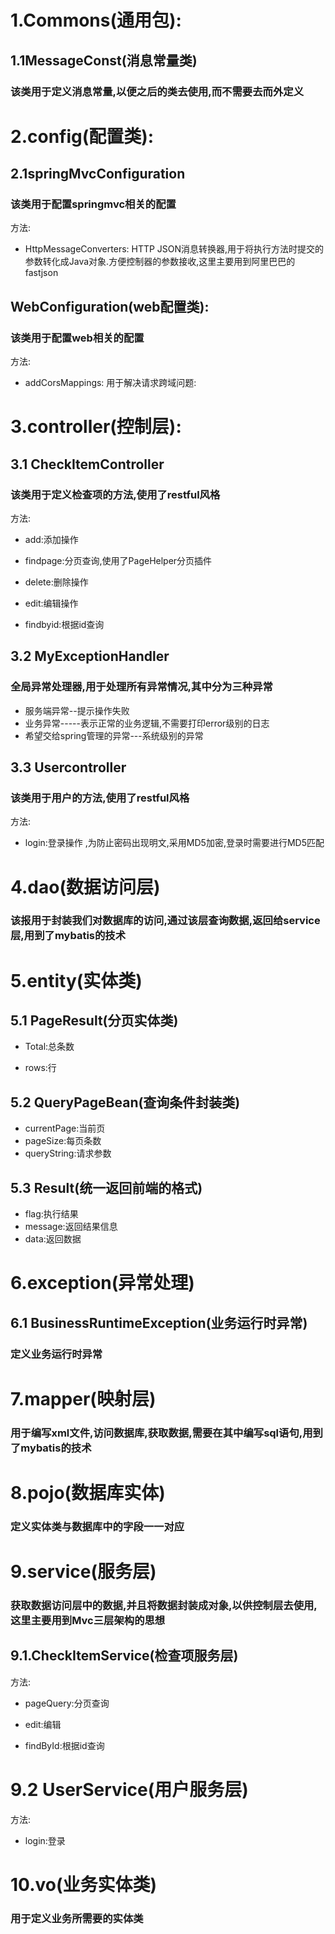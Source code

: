 # 1.Commons(通用包):

## 1.1MessageConst(消息常量类)

### 该类用于定义消息常量,以便之后的类去使用,而不需要去而外定义



# 2.config(配置类):



## 2.1springMvcConfiguration

### 该类用于配置springmvc相关的配置

方法:

- HttpMessageConverters:          HTTP JSON消息转换器,用于将执行方法时提交的参数转化成Java对象.方便控制器的参数接收,这里主要用到阿里巴巴的fastjson

  

## WebConfiguration(web配置类):

### 该类用于配置web相关的配置

方法:

- addCorsMappings:          用于解决请求跨域问题:





# 3.controller(控制层):



## 3.1 CheckItemController

### 该类用于定义检查项的方法,使用了restful风格

方法:

- add:添加操作

- findpage:分页查询,使用了PageHelper分页插件

- delete:删除操作

- edit:编辑操作

- findbyid:根据id查询

  

## 3.2 MyExceptionHandler

### 全局异常处理器,用于处理所有异常情况,其中分为三种异常

- 服务端异常--提示操作失败
- 业务异常-----表示正常的业务逻辑,不需要打印error级别的日志
- 希望交给spring管理的异常---系统级别的异常



## 3.3 Usercontroller

### 该类用于用户的方法,使用了restful风格

方法:

- login:登录操作 ,为防止密码出现明文,采用MD5加密,登录时需要进行MD5匹配



# 4.dao(数据访问层)

### 该报用于封装我们对数据库的访问,通过该层查询数据,返回给service层,用到了mybatis的技术



# 5.entity(实体类)



## 5.1 PageResult(分页实体类)

- Total:总条数

- rows:行

  

## 5.2 QueryPageBean(查询条件封装类)

- currentPage:当前页
- pageSize:每页条数
- queryString:请求参数



## 5.3 Result(统一返回前端的格式)

- flag:执行结果
- message:返回结果信息
- data:返回数据



# 6.exception(异常处理)



## 6.1 BusinessRuntimeException(业务运行时异常)

### 定义业务运行时异常





# 7.mapper(映射层)

### 用于编写xml文件,访问数据库,获取数据,需要在其中编写sql语句,用到了mybatis的技术



# 8.pojo(数据库实体)

### 定义实体类与数据库中的字段一一对应





# 9.service(服务层)

### 获取数据访问层中的数据,并且将数据封装成对象,以供控制层去使用,这里主要用到Mvc三层架构的思想



## 9.1.CheckItemService(检查项服务层)

方法:

- pageQuery:分页查询


- edit:编辑


- findById:根据id查询



# 9.2 UserService(用户服务层)

方法:

- login:登录



# 10.vo(业务实体类)

### 用于定义业务所需要的实体类



























